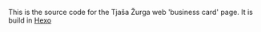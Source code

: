 This is the source code for the Tjaša Žurga web 'business card' page.  It is build in [Hexo](https://hexo.io/)
